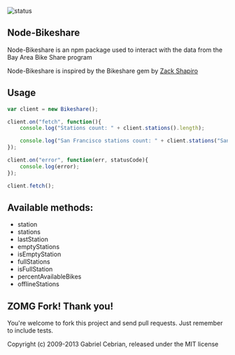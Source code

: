 ![status](https://secure.travis-ci.org/gabceb/node-bikeshare.png?branch=master)

## Node-Bikeshare

Node-Bikeshare is an npm package used to interact with the data from the Bay Area Bike Share program

Node-Bikeshare is inspired by the Bikeshare gem by [Zack Shapiro](https://github.com/zackshapiro/bikeshare)

## Usage

```javascript
var client = new Bikeshare();

client.on("fetch", function(){
    console.log("Stations count: " + client.stations().length);

    console.log("San Francisco stations count: " + client.stations("San Francisco").length );
});

client.on("error", function(err, statusCode){
	console.log(error);
});

client.fetch();

```

## Available methods:

- station
- stations
- lastStation
- emptyStations
- isEmptyStation
- fullStations
- isFullStation
- percentAvailableBikes
- offlineStations

## ZOMG Fork! Thank you!

You're welcome to fork this project and send pull requests. Just remember to include tests.

Copyright (c) 2009-2013 Gabriel Cebrian, released under the MIT license
